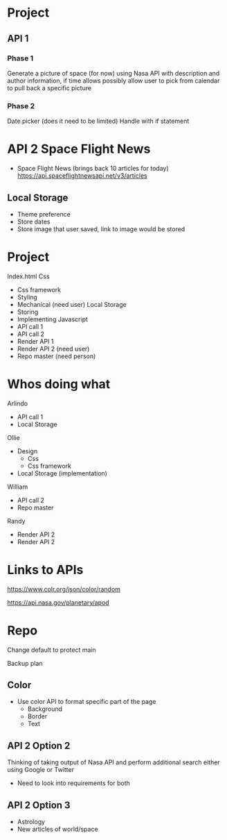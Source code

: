 # Project
## API 1

### Phase 1
Generate a picture of space (for now) using Nasa API with description and author information, if time allows possibly allow user to pick from calendar to pull back a specific picture

### Phase 2 
Date picker (does it need to be limited)
Handle with if statement

# API 2 Space Flight News
- Space Flight News (brings back 10 articles for today)
https://api.spaceflightnewsapi.net/v3/articles

## Local Storage
- Theme preference
- Store dates
- Store image that user saved, link to image would be stored

# Project
Index.html
Css
- Css framework
- Styling
- Mechanical (need user)
Local Storage
- Storing
- Implementing
Javascript
- API call 1
- API call 2
- Render API 1
- Render API 2 (need user)
- Repo master (need person)

# Whos doing what
Arlindo
- API call 1
- Local Storage

Ollie
- Design
  - Css
  - Css framework
- Local Storage (implementation)

William
- API call 2
- Repo master

Randy
- Render API 2
- Render API 2

# Links to APIs
https://www.colr.org/json/color/random

https://api.nasa.gov/planetary/apod

# Repo
Change default to protect main

Backup plan
## Color
- Use color API to format specific part of the page
  - Background
  - Border
  - Text

## API 2 Option 2
  Thinking of taking output of Nasa API and perform additional search either using Google or Twitter
  - Need to look into requirements for both

## API 2 Option 3
- Astrology
- New articles of world/space
